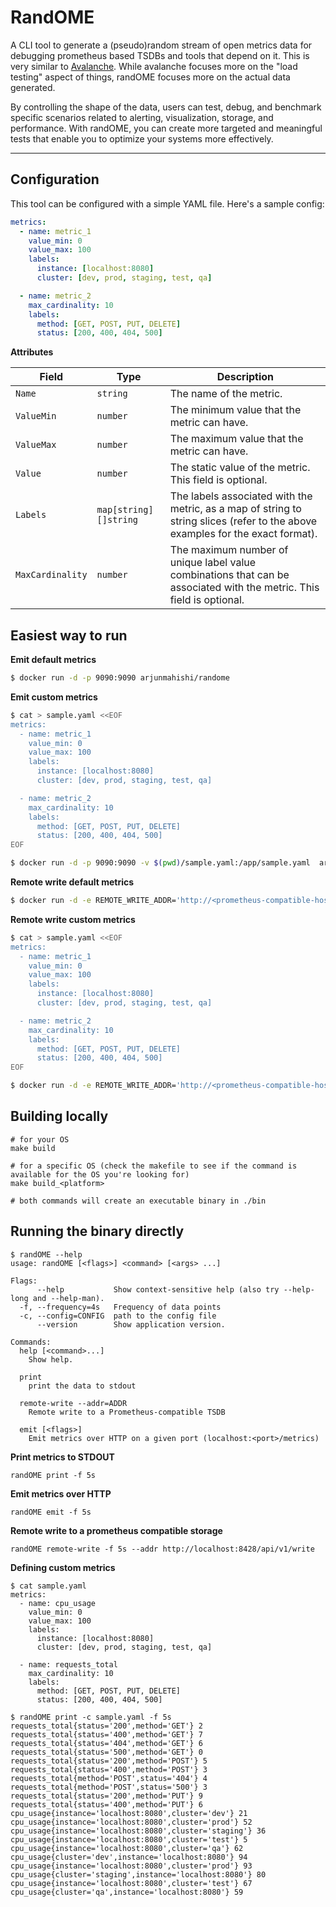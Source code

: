 # RandOME

A CLI tool to generate a (pseudo)random stream of open metrics data for debugging prometheus based TSDBs and tools that depend on it. This is very similar to [Avalanche](https://github.com/prometheus-community/avalanche). While avalanche focuses more on the "load testing" aspect of things, randOME focuses more on the actual data generated. 

By controlling the shape of the data, users can test, debug, and benchmark specific scenarios related to alerting, visualization, storage, and performance. With randOME, you can create more targeted and meaningful tests that enable you to optimize your systems more effectively.

---

## Configuration

This tool can be configured with a simple YAML file. Here's a sample config:

```yaml
metrics:
  - name: metric_1
    value_min: 0
    value_max: 100
    labels:
      instance: [localhost:8080]
      cluster: [dev, prod, staging, test, qa]

  - name: metric_2
    max_cardinality: 10
    labels:
      method: [GET, POST, PUT, DELETE]
      status: [200, 400, 404, 500]
```

**Attributes**

| Field         | Type                 | Description |
|---------------|----------------------|-------------|
| `Name`        | `string`             | The name of the metric. |
| `ValueMin`    | `number`                | The minimum value that the metric can have. |
| `ValueMax`    | `number`                | The maximum value that the metric can have. |
| `Value`       | `number`           | The static value of the metric. This field is optional. |
| `Labels`      | `map[string][]string`| The labels associated with the metric, as a map of string to string slices (refer to the above examples for the exact format). |
| `MaxCardinality`| `number`              | The maximum number of unique label value combinations that can be associated with the metric. This field is optional. |

## Easiest way to run

**Emit default metrics**

```bash
$ docker run -d -p 9090:9090 arjunmahishi/randome
```

**Emit custom metrics**

```bash
$ cat > sample.yaml <<EOF
metrics:
  - name: metric_1
    value_min: 0
    value_max: 100
    labels:
      instance: [localhost:8080]
      cluster: [dev, prod, staging, test, qa]

  - name: metric_2
    max_cardinality: 10
    labels:
      method: [GET, POST, PUT, DELETE]
      status: [200, 400, 404, 500]
EOF

$ docker run -d -p 9090:9090 -v $(pwd)/sample.yaml:/app/sample.yaml  arjunmahishi/randome
```

**Remote write default metrics**

```bash
$ docker run -d -e REMOTE_WRITE_ADDR='http://<prometheus-compatible-host>/api/v1/write' arjunmahishi/randome
```

**Remote write custom metrics**

```bash
$ cat > sample.yaml <<EOF
metrics:
  - name: metric_1
    value_min: 0
    value_max: 100
    labels:
      instance: [localhost:8080]
      cluster: [dev, prod, staging, test, qa]

  - name: metric_2
    max_cardinality: 10
    labels:
      method: [GET, POST, PUT, DELETE]
      status: [200, 400, 404, 500]
EOF

$ docker run -d -e REMOTE_WRITE_ADDR='http://<prometheus-compatible-host>/api/v1/write' -v $(pwd)/sample.yaml:/app/sample.yaml arjunmahishi/randome
```

## Building locally

```
# for your OS
make build

# for a specific OS (check the makefile to see if the command is available for the OS you're looking for)
make build_<platform>

# both commands will create an executable binary in ./bin
```

## Running the binary directly

```
$ randOME --help
usage: randOME [<flags>] <command> [<args> ...]

Flags:
      --help           Show context-sensitive help (also try --help-long and --help-man).
  -f, --frequency=4s   Frequency of data points
  -c, --config=CONFIG  path to the config file
      --version        Show application version.

Commands:
  help [<command>...]
    Show help.

  print
    print the data to stdout

  remote-write --addr=ADDR
    Remote write to a Prometheus-compatible TSDB

  emit [<flags>]
    Emit metrics over HTTP on a given port (localhost:<port>/metrics)
```

**Print metrics to STDOUT**

```
randOME print -f 5s
```

**Emit metrics over HTTP**

```
randOME emit -f 5s
```

**Remote write to a prometheus compatible storage**

```
randOME remote-write -f 5s --addr http://localhost:8428/api/v1/write
```

**Defining custom metrics**

```
$ cat sample.yaml
metrics:
  - name: cpu_usage
    value_min: 0
    value_max: 100
    labels:
      instance: [localhost:8080]
      cluster: [dev, prod, staging, test, qa]

  - name: requests_total
    max_cardinality: 10
    labels:
      method: [GET, POST, PUT, DELETE]
      status: [200, 400, 404, 500]

$ randOME print -c sample.yaml -f 5s
requests_total{status='200',method='GET'} 2
requests_total{status='400',method='GET'} 7
requests_total{status='404',method='GET'} 6
requests_total{status='500',method='GET'} 0
requests_total{status='200',method='POST'} 5
requests_total{status='400',method='POST'} 3
requests_total{method='POST',status='404'} 4
requests_total{method='POST',status='500'} 3
requests_total{status='200',method='PUT'} 9
requests_total{status='400',method='PUT'} 6
cpu_usage{instance='localhost:8080',cluster='dev'} 21
cpu_usage{instance='localhost:8080',cluster='prod'} 52
cpu_usage{instance='localhost:8080',cluster='staging'} 36
cpu_usage{instance='localhost:8080',cluster='test'} 5
cpu_usage{instance='localhost:8080',cluster='qa'} 62
cpu_usage{cluster='dev',instance='localhost:8080'} 94
cpu_usage{instance='localhost:8080',cluster='prod'} 93
cpu_usage{cluster='staging',instance='localhost:8080'} 80
cpu_usage{instance='localhost:8080',cluster='test'} 67
cpu_usage{cluster='qa',instance='localhost:8080'} 59
```

